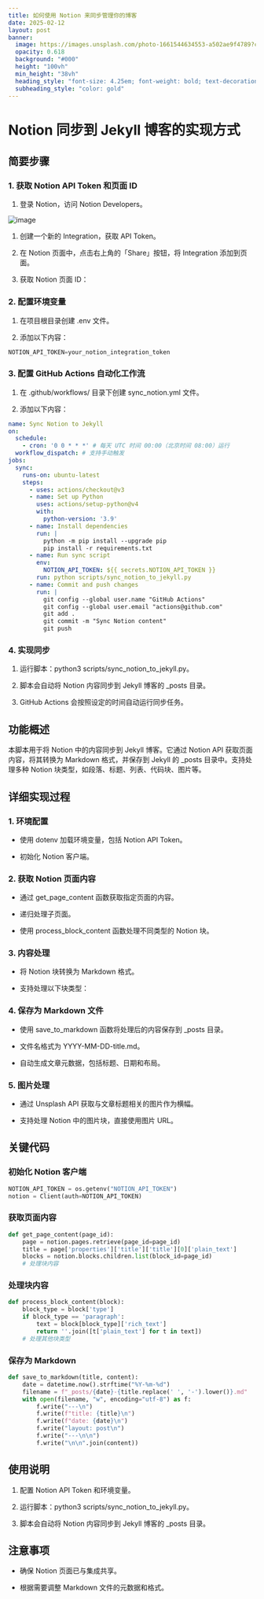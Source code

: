 ```yaml
---
title: 如何使用 Notion 来同步管理你的博客
date: 2025-02-12
layout: post
banner:
  image: https://images.unsplash.com/photo-1661544634553-a502ae9f4789?crop=entropy&cs=tinysrgb&fit=max&fm=jpg&ixid=M3w2OTIwMzJ8MHwxfHJhbmRvbXx8fHx8fHx8fDE3MzkzOTE2MDd8&ixlib=rb-4.0.3&q=80&w=1080
  opacity: 0.618
  background: "#000"
  height: "100vh"
  min_height: "38vh"
  heading_style: "font-size: 4.25em; font-weight: bold; text-decoration: underline"
  subheading_style: "color: gold"
---
```


# Notion 同步到 Jekyll 博客的实现方式

## 简要步骤

### 1. 获取 Notion API Token 和页面 ID

1. 登录 Notion，访问 Notion Developers。

![image](https://prod-files-secure.s3.us-west-2.amazonaws.com/a7a0cc5a-89b9-4cda-8686-1fba0ca52f40/d19c1afe-dea5-4312-9333-786b0ba83054/image.png?X-Amz-Algorithm=AWS4-HMAC-SHA256&X-Amz-Content-Sha256=UNSIGNED-PAYLOAD&X-Amz-Credential=ASIAZI2LB466WSIG4BYR%2F20250212%2Fus-west-2%2Fs3%2Faws4_request&X-Amz-Date=20250212T202007Z&X-Amz-Expires=3600&X-Amz-Security-Token=IQoJb3JpZ2luX2VjENz%2F%2F%2F%2F%2F%2F%2F%2F%2F%2FwEaCXVzLXdlc3QtMiJGMEQCIHyUnTt%2B594wFhajc0Smvm0CYCvs%2BkL6NPfZGn7Tbe6sAiBhUQ9X7ObgRgKRiF%2ByCsnYFEbHH9SE274AROMWvbXhlyqIBAj1%2F%2F%2F%2F%2F%2F%2F%2F%2F%2F8BEAAaDDYzNzQyMzE4MzgwNSIMWP296o4p7l9PWLC4KtwDvf5IE3MXs9bzEkZ2cfAzfxW4okHzmJh%2BtuAe2i%2Br6HBfpL1y4clk4oz5iscHoU3lFfk1xzFzF2H36mfE%2BOsd2ZOm0uZLP6PvTNDKHYAQn%2B1rG9%2B2h22YEsI40FULF8R8GQP4Z8NKH8jtbCIpX9v0HoJdVhnrJVUXr6VYjKSBQ%2B%2BMMmDR1M9dTEDYnRHe4es0AMT8aNtt37tvXB1qOChFgELv1tLEXWlyNM7e0%2B6YMKfO9M3WwenbH%2FipNnSiAkb61l%2B51bW68qIDc1SumFkDmEyDAMq1AoY7FTbdH7IYr%2FB3H4KDviKEUamFzHK%2FKNrbbbpQCozi3lTNXce54ZNLLhLxh4lD4EzSxpyf4NHn%2BaZOuVUlXDC9DXIQmoIcenGj2mijWnG3VqKNuuaEjm85jgd%2FB1rwlJen%2FrYjipcrX%2B2FP8stUcTvdCX1wLL2jPY5qCojs33GfSMZyc%2F0ElroXMkJnyNEOFPUzLpHSbzfn1UzUNnlV2fPdD4AIHjauMMoxUpWl5pvfBiPzBfMLNT36VVTSbpDD7EgpEJ57qL9NvqKPw8bU3L8lG8qiP5G3k%2Bva%2FTk%2BwgrCWlpWoFvF34y8jc8bYjJ60U2R2ABRvgcBQbwuixXnViTY08JLXYw%2FPKzvQY6pgG5OD4jjbEbR4sqfIwYoyS%2FaxNLvv7FlSbIjmyi4ejVSqofZSX4KTM0G3OJqSOb5e4yuLnmRBmLTiIGeYD%2F17YbJXYx2QevbofJzIw4eDbUzQ2GROEyyIJz5N3peEWS0sLEomBBt3PV7fUJBa5wJJ0N1c3VyWEYFNdj%2BkkZMJ8QgH4C04J95rdtt6RVPy5h3ErGZnDquWPwG%2BSqNht%2FHdaDX7iQKWSX&X-Amz-Signature=5a55a49a84f0f91dd35d2aa37a92fb94650028f43983f4e47bd73d53afe2b2e6&X-Amz-SignedHeaders=host&x-id=GetObject)

1. 创建一个新的 Integration，获取 API Token。

1. 在 Notion 页面中，点击右上角的「Share」按钮，将 Integration 添加到页面。

1. 获取 Notion 页面 ID：


### 2. 配置环境变量

1. 在项目根目录创建 .env 文件。

1. 添加以下内容：

```javascript
NOTION_API_TOKEN=your_notion_integration_token
```

### 3. 配置 GitHub Actions 自动化工作流

1. 在 .github/workflows/ 目录下创建 sync_notion.yml 文件。

1. 添加以下内容：

```yaml
name: Sync Notion to Jekyll
on:
  schedule:
    - cron: '0 0 * * *' # 每天 UTC 时间 00:00（北京时间 08:00）运行
  workflow_dispatch: # 支持手动触发
jobs:
  sync:
    runs-on: ubuntu-latest
    steps:
      - uses: actions/checkout@v3
      - name: Set up Python
        uses: actions/setup-python@v4
        with:
          python-version: '3.9'
      - name: Install dependencies
        run: |
          python -m pip install --upgrade pip
          pip install -r requirements.txt
      - name: Run sync script
        env:
          NOTION_API_TOKEN: ${{ secrets.NOTION_API_TOKEN }}
        run: python scripts/sync_notion_to_jekyll.py
      - name: Commit and push changes
        run: |
          git config --global user.name "GitHub Actions"
          git config --global user.email "actions@github.com"
          git add .
          git commit -m "Sync Notion content"
          git push
```

### 4. 实现同步

1. 运行脚本：python3 scripts/sync_notion_to_jekyll.py。

1. 脚本会自动将 Notion 内容同步到 Jekyll 博客的 _posts 目录。

1. GitHub Actions 会按照设定的时间自动运行同步任务。

## 功能概述

本脚本用于将 Notion 中的内容同步到 Jekyll 博客。它通过 Notion API 获取页面内容，将其转换为 Markdown 格式，并保存到 Jekyll 的 _posts 目录中。支持处理多种 Notion 块类型，如段落、标题、列表、代码块、图片等。

## 详细实现过程

### 1. 环境配置

- 使用 dotenv 加载环境变量，包括 Notion API Token。

- 初始化 Notion 客户端。

### 2. 获取 Notion 页面内容

- 通过 get_page_content 函数获取指定页面的内容。

- 递归处理子页面。

- 使用 process_block_content 函数处理不同类型的 Notion 块。

### 3. 内容处理

- 将 Notion 块转换为 Markdown 格式。

- 支持处理以下块类型：


### 4. 保存为 Markdown 文件

- 使用 save_to_markdown 函数将处理后的内容保存到 _posts 目录。

- 文件名格式为 YYYY-MM-DD-title.md。

- 自动生成文章元数据，包括标题、日期和布局。

### 5. 图片处理

- 通过 Unsplash API 获取与文章标题相关的图片作为横幅。

- 支持处理 Notion 中的图片块，直接使用图片 URL。

## 关键代码

### 初始化 Notion 客户端

```python
NOTION_API_TOKEN = os.getenv("NOTION_API_TOKEN")
notion = Client(auth=NOTION_API_TOKEN)
```

### 获取页面内容

```python
def get_page_content(page_id):
    page = notion.pages.retrieve(page_id=page_id)
    title = page['properties']['title']['title'][0]['plain_text']
    blocks = notion.blocks.children.list(block_id=page_id)
    # 处理块内容
```

### 处理块内容

```python
def process_block_content(block):
    block_type = block['type']
    if block_type == 'paragraph':
        text = block[block_type]['rich_text']
        return ''.join([t['plain_text'] for t in text])
    # 处理其他块类型
```

### 保存为 Markdown

```python
def save_to_markdown(title, content):
    date = datetime.now().strftime("%Y-%m-%d")
    filename = f"_posts/{date}-{title.replace(' ', '-').lower()}.md"
    with open(filename, "w", encoding="utf-8") as f:
        f.write("---\n")
        f.write(f"title: {title}\n")
        f.write(f"date: {date}\n")
        f.write("layout: post\n")
        f.write("---\n\n")
        f.write("\n\n".join(content))
```

## 使用说明

1. 配置 Notion API Token 和环境变量。

1. 运行脚本：python3 scripts/sync_notion_to_jekyll.py。

1. 脚本会自动将 Notion 内容同步到 Jekyll 博客的 _posts 目录。

## 注意事项

- 确保 Notion 页面已与集成共享。

- 根据需要调整 Markdown 文件的元数据和格式。